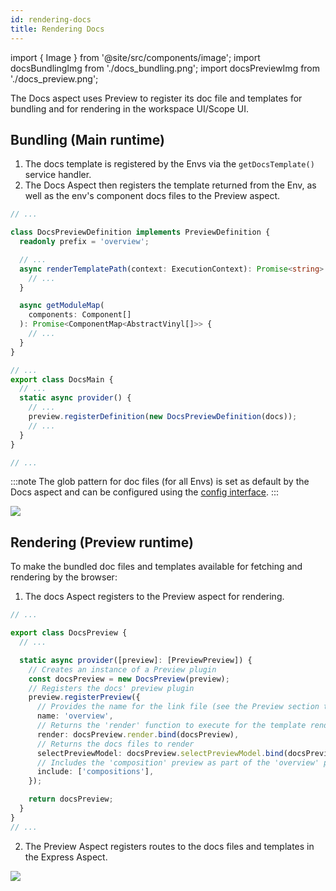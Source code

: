 ```yaml
---
id: rendering-docs
title: Rendering Docs
---
```


import { Image } from '@site/src/components/image';
import docsBundlingImg from './docs_bundling.png';
import docsPreviewImg from './docs_preview.png';

The Docs aspect uses Preview to register its doc file and templates for bundling and for rendering in the workspace UI/Scope UI.

## Bundling (Main runtime)

1. The docs template is registered by the Envs via the `getDocsTemplate()` service handler.
2. The Docs Aspect then registers the template returned from the Env, as well as the env's component docs files to the Preview aspect.

```ts title="docs.main.runtime.ts"
// ...

class DocsPreviewDefinition implements PreviewDefinition {
  readonly prefix = 'overview';

  // ...
  async renderTemplatePath(context: ExecutionContext): Promise<string> {
    // ...
  }

  async getModuleMap(
    components: Component[]
  ): Promise<ComponentMap<AbstractVinyl[]>> {
    // ...
  }
}

// ...
export class DocsMain {
  // ...
  static async provider() {
    // ...
    preview.registerDefinition(new DocsPreviewDefinition(docs));
    // ...
  }
}

// ...
```

:::note
The glob pattern for doc files (for all Envs) is set as default by the Docs aspect and can be configured using the [config interface](#loading-the-component-docs).
:::

<Image src={docsBundlingImg} />

## Rendering (Preview runtime)

To make the bundled doc files and templates available for fetching and rendering by the browser:

1. The docs Aspect registers to the Preview aspect for rendering.

```ts title="docs.preview.runtime.tsx"
// ...

export class DocsPreview {
  // ...

  static async provider([preview]: [PreviewPreview]) {
    // Creates an instance of a Preview plugin
    const docsPreview = new DocsPreview(preview);
    // Registers the docs' preview plugin
    preview.registerPreview({
      // Provides the name for the link file (see the Preview section to learn more about link files)
      name: 'overview',
      // Returns the 'render' function to execute for the template rendering
      render: docsPreview.render.bind(docsPreview),
      // Returns the docs files to render
      selectPreviewModel: docsPreview.selectPreviewModel.bind(docsPreview),
      // Includes the 'composition' preview as part of the 'overview' preview
      include: ['compositions'],
    });

    return docsPreview;
  }
}
// ...
```

2. The Preview Aspect registers routes to the docs files and templates in the Express Aspect.

<Image src={docsPreviewImg} />
